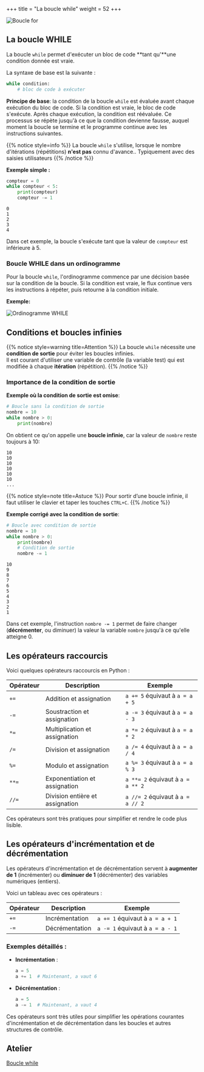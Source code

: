 +++
title = "La boucle while"
weight = 52
+++

![Boucle for](../boucle-while.jpeg?width=20vw)

## La boucle WHILE

La boucle `while` permet d'exécuter un bloc de code **tant qu'**une condition donnée est vraie. 

La syntaxe de base est la suivante :
```python
while condition:
    # bloc de code à exécuter
```

**Principe de base**: la condition de la boucle `while` est évaluée avant chaque exécution du bloc de code. Si la condition est vraie, le bloc de code s'exécute. Après chaque exécution, la condition est réévaluée. Ce processus se répète jusqu'à ce que la condition devienne fausse, auquel moment la boucle se termine et le programme continue avec les instructions suivantes.

{{% notice style=info %}}
La boucle `while` s'utilise, lorsque le nombre d'itérations (répétitions) **n'est pas** connu d'avance..
Typiquement avec des saisies utilisateurs
{{% /notice %}}


**Exemple simple :**

```python
compteur = 0
while compteur < 5:
    print(compteur)
    compteur -= 1
```

```plaintext
0
1
2
3
4
```

Dans cet exemple, la boucle s'exécute tant que la valeur de `compteur` est inférieure à 5.

### Boucle WHILE dans un ordinogramme

Pour la boucle `while`, l'ordinogramme commence par une décision basée sur la condition de la boucle. Si la condition est vraie, le flux continue vers les instructions à répéter, puis retourne à la condition initiale.

**Exemple:**

![Ordinogramme WHILE](../ordino-boucle-WHILE.png?width=35vw)

## Conditions et boucles infinies

{{% notice style=warning title=Attention %}}
La boucle `while` nécessite une **condition de sortie** pour éviter les boucles infinies.  
Il est courant d'utiliser une variable de contrôle (la variable test) qui est modifiée à chaque **itération** (répétition).
{{% /notice %}}

### Importance de la condition de sortie

**Exemple où la condition de sortie est omise**:

```python
# Boucle sans la condition de sortie
nombre = 10
while nombre > 0:
    print(nombre)
```
On obtient ce qu'on appelle une **boucle infinie**, car la valeur de `nombre` reste toujours à 10:

```plaintext
10
10
10
10
10
10
...
```

{{% notice style=note title=Astuce %}}
Pour sortir d’une boucle infinie, il faut utiliser le clavier et taper les touches `CTRL+C`.
{{% /notice %}}

**Exemple corrigé avec la condition de sortie**:

```python
# Boucle avec condition de sortie
nombre = 10
while nombre > 0:
    print(nombre)
    # Condition de sortie
    nombre -= 1
```

```plaintext
10
9
8
7
6
5
4
3
2
1
```

Dans cet exemple, l'instruction `nombre -= 1` permet de faire changer (**décrémenter**, ou diminuer) la valeur la variable `nombre` jusqu'à ce qu'elle atteigne 0.

## Les opérateurs raccourcis

Voici quelques opérateurs raccourcis en Python :

| **Opérateur** | **Description** | **Exemple** |
|---------------|-----------------|-------------|
| `+=`          | Addition et assignation | `a += 5` équivaut à `a = a + 5` |
| `-=`          | Soustraction et assignation | `a -= 3` équivaut à `a = a - 3` |
| `*=`          | Multiplication et assignation | `a *= 2` équivaut à `a = a * 2` |
| `/=`          | Division et assignation | `a /= 4` équivaut à `a = a / 4` |
| `%=`          | Modulo et assignation | `a %= 3` équivaut à `a = a % 3` |
| `**=`         | Exponentiation et assignation | `a **= 2` équivaut à `a = a ** 2` |
| `//=`         | Division entière et assignation | `a //= 2` équivaut à `a = a // 2` |

Ces opérateurs sont très pratiques pour simplifier et rendre le code plus lisible. 

## Les opérateurs d'incrémentation et de décrémentation

Les opérateurs d'incrémentation et de décrémentation servent à **augmenter de 1** (incrémenter) ou **diminuer de 1** (décrémenter) des variables numériques (entiers).

Voici un tableau avec ces opérateurs :

| **Opérateur** | **Description** | **Exemple** |
|---------------|-----------------|-------------|
| `+=`          | Incrémentation | `a += 1` équivaut à `a = a + 1` |
| `-=`          | Décrémentation | `a -= 1` équivaut à `a = a - 1` |

### Exemples détaillés :

- **Incrémentation** :
  ```python
  a = 5
  a += 1  # Maintenant, a vaut 6
  ```

- **Décrémentation** :
  ```python
  a = 5
  a -= 1  # Maintenant, a vaut 4
  ```

Ces opérateurs sont très utiles pour simplifier les opérations courantes d'incrémentation et de décrémentation dans les boucles et autres structures de contrôle. 

## Atelier

[Boucle while](../atelier-while.ipynb)
